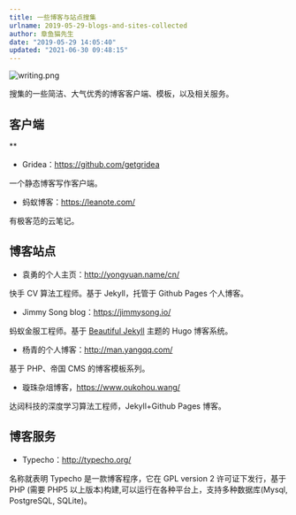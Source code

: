 ```yaml
---
title: 一些博客与站点搜集
urlname: 2019-05-29-blogs-and-sites-collected
author: 章鱼猫先生
date: "2019-05-29 14:05:40"
updated: "2021-06-30 09:48:15"
---
```


![writing.png](https://shub-1251708715.cos.ap-guangzhou.myqcloud.com/elog-cookbook-img/FoaYr5hpOeGxPm7InT96rl4yeWF0.png)

搜集的一些简洁、大气优秀的博客客户端、模板，以及相关服务。

## 客户端

\*\*

- Gridea：<https://github.com/getgridea>

一个静态博客写作客户端。

- 蚂蚁博客：<https://leanote.com/>

有极客范的云笔记。

## 博客站点

- 袁勇的个人主页：<http://yongyuan.name/cn/>

快手 CV 算法工程师。基于 Jekyll，托管于 Github Pages 个人博客。

- Jimmy Song blog：<https://jimmysong.io/>

蚂蚁金服工程师。基于 [Beautiful Jekyll](http://deanattali.com/beautiful-jekyll/) 主题的 Hugo 博客系统。

- 杨青的个人博客：<http://man.yangqq.com/>

基于 PHP、帝国 CMS 的博客模板系列。

- 璇珠杂俎博客，<https://www.oukohou.wang/>

达闼科技的深度学习算法工程师，Jekyll+Github Pages 博客。

## 博客服务

- Typecho：<http://typecho.org/>

名称就表明 Typecho 是一款博客程序，它在 GPL version 2 许可证下发行，基于 PHP (需要 PHP5 以上版本)构建,可以运行在各种平台上，支持多种数据库(Mysql, PostgreSQL, SQLite)。
